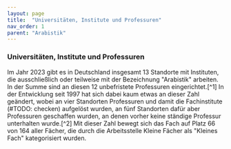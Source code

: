 ```yaml
---
layout: page
title:  "Universitäten, Institute und Professuren"
nav_order: 1
parent: "Arabistik"
---
```


### Universitäten, Institute und Professuren

Im Jahr 2023 gibt es in Deutschland insgesamt 13 Standorte mit Instituten, die ausschließlich oder teilweise mit der Bezeichnung "Arabistik" arbeiten. In der Summe sind an diesen 12 unbefristete Professuren eingerichtet.[^1] In der Entwicklung seit 1997 hat sich dabei kaum etwas an dieser Zahl geändert, wobei an vier Standorten Professuren und damit die Fachinstitute (#TODO: checken) aufgelöst wurden, an fünf Standorten dafür aber Professuren geschaffen wurden, an denen vorher keine ständige Professur unterhalten wurde.[^2] Mit dieser Zahl bewegt sich das Fach auf Platz 66 von 164 aller Fächer, die durch die Arbeitsstelle Kleine Fächer als "Kleines Fach" kategorisiert wurden.
